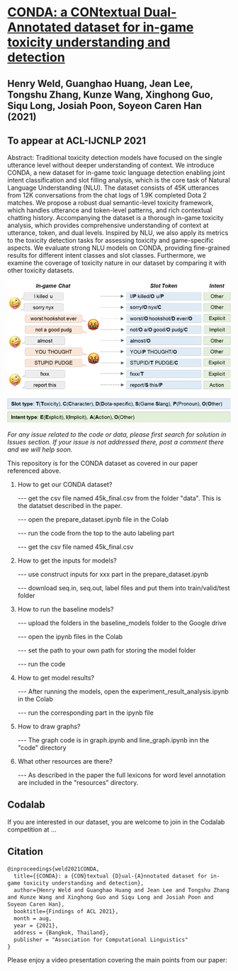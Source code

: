 # [CONDA: a CONtextual Dual-Annotated dataset for in-game toxicity understanding and detection](https://arxiv.org/abs/2106.06213)

## Henry Weld, Guanghao Huang, Jean Lee, Tongshu Zhang, Kunze Wang, Xinghong Guo, Siqu Long, Josiah Poon, Soyeon Caren Han (2021)

## To appear at ACL-IJCNLP 2021

Abstract: Traditional toxicity detection models have focused on the single utterance level without deeper understanding of context. We introduce CONDA, a new dataset for in-game toxic language detection enabling joint intent classification and slot filling analysis, which is the core task of Natural Language Understanding (NLU). The dataset consists of 45K utterances from 12K conversations from the chat logs of 1.9K completed Dota 2 matches. We propose a robust dual semantic-level toxicity framework, which handles utterance and token-level patterns, and rich contextual chatting history. Accompanying the dataset is a thorough in-game toxicity analysis, which provides comprehensive understanding of context at utterance, token, and dual levels. Inspired by NLU, we also apply its metrics to the toxicity detection tasks for assessing toxicity and game-specific aspects. We evaluate strong NLU models on CONDA, providing fine-grained results for different intent classes and slot classes. Furthermore, we examine the coverage of toxicity nature in our dataset by comparing it with other toxicity datasets.

![An example intent/slot annotation from the CONDA (CONtextual Dual-Annotated) dataset.](/resources/figure1_ingame.png "An example intent/slot annotation from the CONDA (CONtextual Dual-Annotated) dataset.")

_For any issue related to the code or data, please first search for solution in Issues section. If your issue is not addressed there, post a comment there and we will help soon._

This repository is for the CONDA dataset as covered in our paper referenced above. 

1. How to get our CONDA dataset?

      --- get the csv file named 45k_final.csv from the folder "data". This is the datatset described in the paper.

      --- open the prepare_dataset.ipynb file in the Colab
      
      --- run the code from the top to the auto labeling part
      
      --- get the csv file named 45k_final.csv
      
2. How to get the inputs for models?

      --- use construct inputs for xxx part in the prepare_dataset.ipynb
      
      --- download seq.in, seq.out, label files and put them into train/valid/test folder

3. How to run the baseline models?

      --- upload the folders in the baseline_models folder to the Google drive
      
      --- open the ipynb files in the Colab
      
      --- set the path to your own path for storing the model folder
      
      --- run the code
      
4. How to get model results?

      --- After running the models, open the experiment_result_analysis.ipynb in the Colab
      
      --- run the corresponding part in the ipynb file
      
5. How to draw graphs?

      --- The graph code is in graph.ipynb and line_graph.ipynb inn the "code" directory

6. What other resources are there?

      --- As described in the paper the full lexicons for word level annotation are included in the "resources" directory.

## Codalab

If you are interested in our dataset, you are welcome to join in the Codalab competition at ...

## Citation

```
@inproceedings{weld2021CONDA,
  title={{CONDA}: a {CON}textual {D}ual-{A}nnotated dataset for in-game toxicity understanding and detection},
  author={Henry Weld and Guanghao Huang and Jean Lee and Tongshu Zhang and Kunze Wang and Xinghong Guo and Siqu Long and Josiah Poon and Soyeon Caren Han},
  booktitle={Findings of ACL 2021},
  month = aug,
  year = {2021},
  address = {Bangkok, Thailand},
  publisher = "Association for Computational Linguistics"
}
```

Please enjoy a video presentation covering the main points from our paper:


